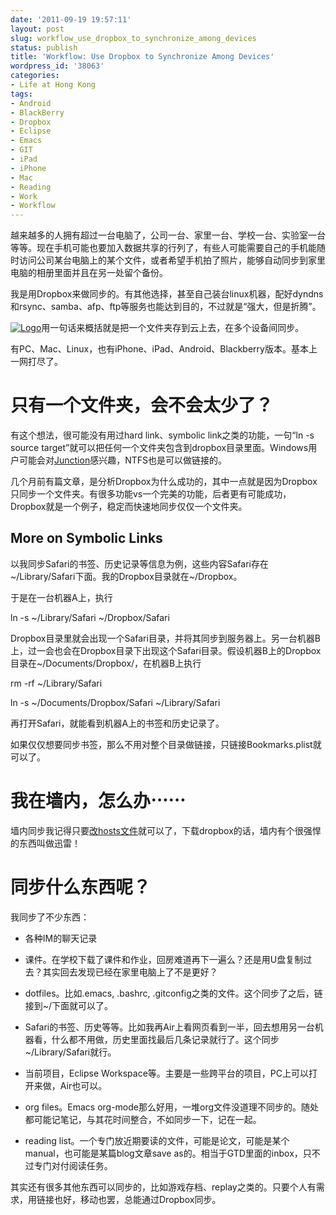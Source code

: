 ```yaml
---
date: '2011-09-19 19:57:11'
layout: post
slug: workflow_use_dropbox_to_synchronize_among_devices
status: publish
title: 'Workflow: Use Dropbox to Synchronize Among Devices'
wordpress_id: '38063'
categories:
- Life at Hong Kong
tags:
- Android
- BlackBerry
- Dropbox
- Eclipse
- Emacs
- GIT
- iPad
- iPhone
- Mac
- Reading
- Work
- Workflow
---
```


越来越多的人拥有超过一台电脑了，公司一台、家里一台、学校一台、实验室一台等等。现在手机可能也要加入数据共享的行列了，有些人可能需要自己的手机能随时访问公司某台电脑上的某个文件，或者希望手机拍了照片，能够自动同步到家里电脑的相册里面并且在另一处留个备份。




我是用Dropbox来做同步的。有其他选择，甚至自己装台linux机器，配好dyndns和rsync、samba、afp、ftp等服务也能达到目的，不过就是“强大，但是折腾”。




[![Logo](http://qingpei.me/wordpress/wp-content/uploads/2011/09/logo.png)](http://www.dropbox.com)用一句话来概括就是把一个文件夹存到云上去，在多个设备间同步。




有PC、Mac、Linux，也有iPhone、iPad、Android、Blackberry版本。基本上一网打尽了。




# 只有一个文件夹，会不会太少了？




有这个想法，很可能没有用过hard link、symbolic link之类的功能，一句“ln -s source target”就可以把任何一个文件夹包含到dropbox目录里面。Windows用户可能会对[Junction](http://technet.microsoft.com/en-us/sysinternals/bb896768)感兴趣，NTFS也是可以做链接的。




几个月前有篇文章，是分析Dropbox为什么成功的，其中一点就是因为Dropbox只同步一个文件夹。有很多功能vs一个完美的功能，后者更有可能成功，Dropbox就是一个例子，稳定而快速地同步仅仅一个文件夹。




## More on Symbolic Links




以我同步Safari的书签、历史记录等信息为例，这些内容Safari存在~/Library/Safari下面。我的Dropbox目录就在~/Dropbox。




于是在一台机器A上，执行




ln -s ~/Library/Safari ~/Dropbox/Safari




Dropbox目录里就会出现一个Safari目录，并将其同步到服务器上。另一台机器B上，过一会也会在Dropbox目录下出现这个Safari目录。假设机器B上的Dropbox目录在~/Documents/Dropbox/，在机器B上执行




rm -rf ~/Library/Safari




ln -s ~/Documents/Dropbox/Safari ~/Library/Safari




再打开Safari，就能看到机器A上的书签和历史记录了。




如果仅仅想要同步书签，那么不用对整个目录做链接，只链接Bookmarks.plist就可以了。




# 我在墙内，怎么办⋯⋯




墙内同步我记得只要[改hosts文件](http://forums.dropbox.com/topic.php?id=19830&page=2)就可以了，下载dropbox的话，墙内有个很强悍的东西叫做迅雷！




# 同步什么东西呢？




我同步了不少东西：






  * 各种IM的聊天记录


  * 课件。在学校下载了课件和作业，回房难道再下一遍么？还是用U盘复制过去？其实回去发现已经在家里电脑上了不是更好？


  * dotfiles。比如.emacs, .bashrc, .gitconfig之类的文件。这个同步了之后，链接到~/下面就可以了。


  * Safari的书签、历史等等。比如我再Air上看网页看到一半，回去想用另一台机器看，什么都不用做，历史里面找最后几条记录就行了。这个同步~/Library/Safari就行。


  * 当前项目，Eclipse Workspace等。主要是一些跨平台的项目，PC上可以打开来做，Air也可以。


  * org files。Emacs org-mode那么好用，一堆org文件没道理不同步的。随处都可能记笔记，与其花时间整合，不如同步一下，记在一起。


  * reading list。一个专门放近期要读的文件，可能是论文，可能是某个manual，也可能是某篇blog文章save as的。相当于GTD里面的inbox，只不过专门对付阅读任务。




其实还有很多其他东西可以同步的，比如游戏存档、replay之类的。只要个人有需求，用链接也好，移动也罢，总能通过Dropbox同步。

